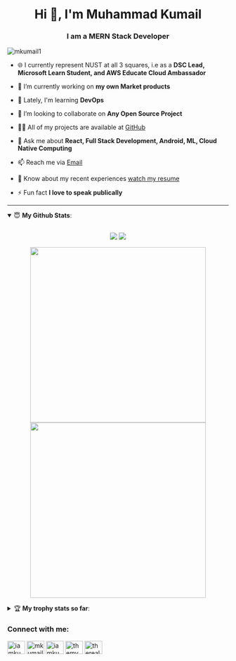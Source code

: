 <h1 align="center">Hi 👋, I'm Muhammad Kumail</h1>
<h3 align="center">I am a MERN Stack Developer</h3>

<p align="left"> <img src="https://komarev.com/ghpvc/?username=mkumail1&label=Profile%20views&color=red&style=flat" alt="mkumail1" /> </p>

- 🌐 I currently represent NUST at all 3 squares, i.e as a **DSC Lead, Microsoft Learn Student, and AWS Educate Cloud Ambassador**

- 🔭 I’m currently working on **my own Market products**

- 🌱 Lately, I'm learning **DevOps**

- 👯 I’m looking to collaborate on **Any Open Source Project**

- 👨‍💻 All of my projects are available at [GitHub](github.com/mkumail1)

- 💬 Ask me about **React, Full Stack Development, Android, ML, Cloud Native Computing**

- 📫 Reach me via [Email](mailto:mkumailofficial@gmail.com)

- 📄 Know about my recent experiences [watch my resume](https://muhammadkumail.com/resume)

- ⚡ Fun fact **I love to speak publically**

<!--
<h3 align="left">Languages and Tools:</h3>
<p align="left"> <a href="https://aws.amazon.com" target="_blank"> <img src="https://img.icons8.com/color/72/amazon-web-services.png" alt="AWS" width="40" height="40"/></a><a href="https://azure.microsoft.com/en-in/" target="_blank"> <img src="https://www.vectorlogo.zone/logos/microsoft_azure/microsoft_azure-icon.svg" alt="azure" width="40" height="40"/> </a> <a href="https://getbootstrap.com" target="_blank"> <img src="https://img.icons8.com/color/344/bootstrap.png" alt="bootstrap" width="40" height="40"/> </a> <a href="https://www.cprogramming.com/" target="_blank"> <img src="https://img.icons8.com/color/72/c-programming.png" alt="c" width="40" height="40"/> </a> <a href="https://www.w3schools.com/cpp/" target="_blank"> <img src="https://img.icons8.com/color/72/c-plus-plus-logo.png" alt="cplusplus" width="40" height="40"/> </a> <a href="https://www.w3schools.com/css/" target="_blank"> <img src="https://img.icons8.com/color/72/css3.png" alt="css3" width="40" height="40"/> </a> <a href="https://www.docker.com/" target="_blank"> <img src="https://devicons.github.io/devicon/devicon.git/icons/docker/docker-original-wordmark.svg" alt="docker" width="40" height="40"/> </a> <a href="https://expressjs.com" target="_blank"> <img src="https://devicons.github.io/devicon/devicon.git/icons/express/express-original-wordmark.svg" alt="express" width="40" height="40"/> </a> <a href="https://flutter.dev" target="_blank"> <img src="https://www.vectorlogo.zone/logos/flutterio/flutterio-icon.svg" alt="flutter" width="40" height="40"/> </a> <a href="https://cloud.google.com" target="_blank"> <img src="https://www.vectorlogo.zone/logos/google_cloud/google_cloud-icon.svg" alt="gcp" width="40" height="40"/> </a> <a href="https://git-scm.com/" target="_blank"> <img src="https://www.vectorlogo.zone/logos/git-scm/git-scm-icon.svg" alt="git" width="40" height="40"/> </a> <a href="https://www.w3.org/html/" target="_blank"> <img src="https://devicons.github.io/devicon/devicon.git/icons/html5/html5-original-wordmark.svg" alt="html5" width="40" height="40"/> </a> <a href="https://www.adobe.com/in/products/illustrator.html" target="_blank"> <img src="https://www.vectorlogo.zone/logos/adobe_illustrator/adobe_illustrator-icon.svg" alt="illustrator" width="40" height="40"/> </a> <a href="https://www.java.com" target="_blank"> <img src="https://devicons.github.io/devicon/devicon.git/icons/java/java-original-wordmark.svg" alt="java" width="40" height="40"/> </a> <a href="https://developer.mozilla.org/en-US/docs/Web/JavaScript" target="_blank"> <img src="https://devicons.github.io/devicon/devicon.git/icons/javascript/javascript-original.svg" alt="javascript" width="40" height="40"/> </a> <a href="https://www.linux.org/" target="_blank"> <img src="https://devicons.github.io/devicon/devicon.git/icons/linux/linux-original.svg" alt="linux" width="40" height="40"/> </a> <a href="https://www.mongodb.com/" target="_blank"> <img src="https://devicons.github.io/devicon/devicon.git/icons/mongodb/mongodb-original-wordmark.svg" alt="mongodb" width="40" height="40"/> </a> <a href="https://www.mysql.com/" target="_blank"> <img src="https://devicons.github.io/devicon/devicon.git/icons/mysql/mysql-original-wordmark.svg" alt="mysql" width="40" height="40"/> </a> <a href="https://www.nginx.com" target="_blank"> <img src="https://devicons.github.io/devicon/devicon.git/icons/nginx/nginx-original.svg" alt="nginx" width="40" height="40"/> </a> <a href="https://nodejs.org" target="_blank"> <img src="https://devicons.github.io/devicon/devicon.git/icons/nodejs/nodejs-original-wordmark.svg" alt="nodejs" width="40" height="40"/> </a> <a href="https://www.photoshop.com/en" target="_blank"> <img src="https://devicons.github.io/devicon/devicon.git/icons/photoshop/photoshop-plain.svg" alt="photoshop" width="40" height="40"/> </a> <a href="https://www.php.net" target="_blank"> <img src="https://devicons.github.io/devicon/devicon.git/icons/php/php-original.svg" alt="php" width="40" height="40"/> </a> <a href="https://www.python.org" target="_blank"> <img src="https://devicons.github.io/devicon/devicon.git/icons/python/python-original.svg" alt="python" width="40" height="40"/> </a> <a href="https://reactjs.org/" target="_blank"> <img src="https://devicons.github.io/devicon/devicon.git/icons/react/react-original-wordmark.svg" alt="react" width="40" height="40"/> </a> <a href="https://sass-lang.com" target="_blank"> <img src="https://devicons.github.io/devicon/devicon.git/icons/sass/sass-original.svg" alt="sass" width="40" height="40"/> </a> </p> -->


---
<details open>
 <summary> 😇 <b>My Github Stats</b>: </summary>
<br>
<p align = "center">
  <img src = "https://github-readme-stats.vercel.app/api?username=mkumail1&show_icons=true&theme=tokyonight&line_height=27">
  <img src = "https://github-readme-stats.vercel.app/api/top-langs/?username=mkumail1&hide=css,java,html&theme=tokyonight">
</p>
 <p align = "center">
  <img src = "https://github-readme-stats.vercel.app/api?username=mkumail1&show_icons=true&theme=tokyonight" width = 400>
  <img src = "https://github-readme-streak-stats.herokuapp.com?user=mkumail1&theme=solarized-dark&hide_border=true&date_format=M%20j%5B%2C%20Y%5D" width = 400>
</p>
</details>

<details> 
  <summary> 🏆 <b>My trophy stats so far</b>: </summary>
  <p align="left"> <a href="https://github.com/ryo-ma/github-profile-trophy"><img src="https://github-profile-trophy.vercel.app/?username=mkumail1" alt="mkumail1" /></a></p>
</details>
 
 <p align="left">
<h3 align="left">Connect with me:</h3>
  <a href="https://twitter.com/iamkumaail" target="_blank"><img align="center" src="https://cdn.jsdelivr.net/npm/simple-icons@3.0.1/icons/twitter.svg" alt="iamkumaail" height="30" width="40" /></a>
  <a href="https://linkedin.com/in/mkumail1" target="_blank"><img align="center" src="https://cdn.jsdelivr.net/npm/simple-icons@3.0.1/icons/linkedin.svg" alt="mkumail1" height="30" width="40" /></a>
  <a href="https://fb.com/iamkumaail" target="_blank"><img align="center" src="https://cdn.jsdelivr.net/npm/simple-icons@3.0.1/icons/facebook.svg" alt="iamkumaail" height="30" width="40" /></a>
  <a href="https://instagram.com/themvpguy" target="_blank"><img align="center" src="https://cdn.jsdelivr.net/npm/simple-icons@3.0.1/icons/instagram.svg" alt="themvpguy" height="30" width="40" /></a>
  <a href="https://www.youtube.com/channel/UCdbkGxMPdxVERO0FaYGo4qg" target="_blank"><img align="center" src="https://cdn.jsdelivr.net/npm/simple-icons@3.0.1/icons/youtube.svg" alt="therealmvp" height="30" width="40" /></a>
</p>
